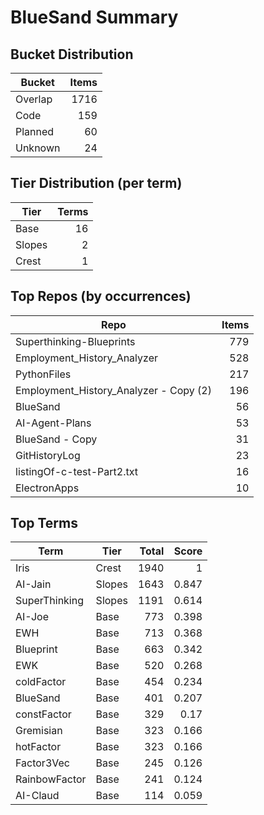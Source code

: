 # BlueSand Summary

## Bucket Distribution

| Bucket | Items |
|---|---:|
| Overlap | 1716 |
| Code | 159 |
| Planned | 60 |
| Unknown | 24 |

## Tier Distribution (per term)

| Tier | Terms |
|---|---:|
| Base | 16 |
| Slopes | 2 |
| Crest | 1 |

## Top Repos (by occurrences)

| Repo | Items |
|---|---:|
| Superthinking-Blueprints | 779 |
| Employment_History_Analyzer | 528 |
| PythonFiles | 217 |
| Employment_History_Analyzer - Copy (2) | 196 |
| BlueSand | 56 |
| AI-Agent-Plans | 53 |
| BlueSand - Copy | 31 |
| GitHistoryLog | 23 |
| listingOf-c-test-Part2.txt | 16 |
| ElectronApps | 10 |

## Top Terms

| Term | Tier | Total | Score |
|---|---|---:|---:|
| Iris | Crest | 1940 | 1 |
| AI-Jain | Slopes | 1643 | 0.847 |
| SuperThinking | Slopes | 1191 | 0.614 |
| AI-Joe | Base | 773 | 0.398 |
| EWH | Base | 713 | 0.368 |
| Blueprint | Base | 663 | 0.342 |
| EWK | Base | 520 | 0.268 |
| coldFactor | Base | 454 | 0.234 |
| BlueSand | Base | 401 | 0.207 |
| constFactor | Base | 329 | 0.17 |
| Gremisian | Base | 323 | 0.166 |
| hotFactor | Base | 323 | 0.166 |
| Factor3Vec | Base | 245 | 0.126 |
| RainbowFactor | Base | 241 | 0.124 |
| AI-Claud | Base | 114 | 0.059 |

